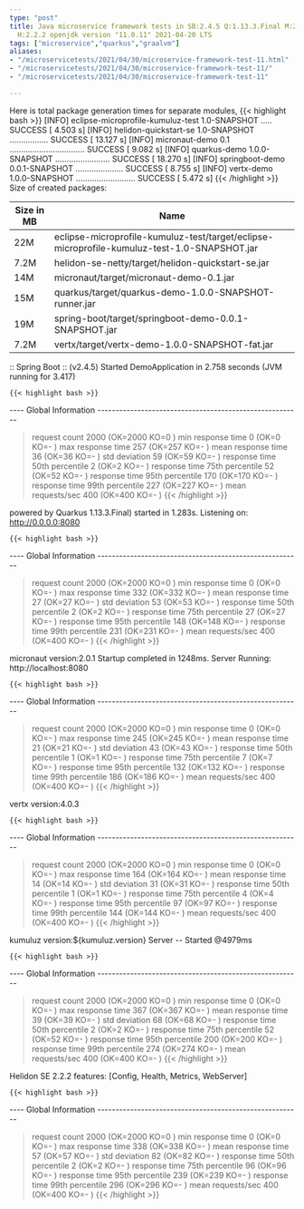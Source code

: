 ```yaml
---
type: "post"
title: Java microservice framework tests in SB:2.4.5 Q:1.13.3.Final M:2.5.0 V:4.0.3
  H:2.2.2 openjdk version "11.0.11" 2021-04-20 LTS
tags: ["microservice","quarkus","graalvm"]
aliases:
- "/microservicetests/2021/04/30/microservice-framework-test-11.html"
- "/microservicetests/2021/04/30/microservice-framework-test-11/"
- "/microservicetests/2021/04/30/microservice-framework-test-11"

---
```

 
Here is total package generation times for separate modules,
{{< highlight bash >}}
[INFO] eclipse-microprofile-kumuluz-test 1.0-SNAPSHOT ..... SUCCESS [  4.503 s]
[INFO] helidon-quickstart-se 1.0-SNAPSHOT ................. SUCCESS [ 13.127 s]
[INFO] micronaut-demo 0.1 ................................. SUCCESS [  9.082 s]
[INFO] quarkus-demo 1.0.0-SNAPSHOT ........................ SUCCESS [ 18.270 s]
[INFO] springboot-demo 0.0.1-SNAPSHOT ..................... SUCCESS [  8.755 s]
[INFO] vertx-demo 1.0.0-SNAPSHOT .......................... SUCCESS [  5.472 s]
{{< /highlight >}}
Size of created packages:

| Size in MB |  Name |
|------------|-------|
| 22M | eclipse-microprofile-kumuluz-test/target/eclipse-microprofile-kumuluz-test-1.0-SNAPSHOT.jar |
| 7.2M | helidon-se-netty/target/helidon-quickstart-se.jar |
| 14M | micronaut/target/micronaut-demo-0.1.jar |
| 15M | quarkus/target/quarkus-demo-1.0.0-SNAPSHOT-runner.jar |
| 19M | spring-boot/target/springboot-demo-0.0.1-SNAPSHOT.jar |
| 7.2M | vertx/target/vertx-demo-1.0.0-SNAPSHOT-fat.jar |


:: Spring Boot :: (v2.4.5) Started DemoApplication in 2.758 seconds (JVM running for 3.417)

    {{< highlight bash >}}
---- Global Information --------------------------------------------------------
> request count                                       2000 (OK=2000   KO=0     )
> min response time                                      0 (OK=0      KO=-     )
> max response time                                    257 (OK=257    KO=-     )
> mean response time                                    36 (OK=36     KO=-     )
> std deviation                                         59 (OK=59     KO=-     )
> response time 50th percentile                          2 (OK=2      KO=-     )
> response time 75th percentile                         52 (OK=52     KO=-     )
> response time 95th percentile                        170 (OK=170    KO=-     )
> response time 99th percentile                        227 (OK=227    KO=-     )
> mean requests/sec                                    400 (OK=400    KO=-     )
{{< /highlight >}}

powered by Quarkus 1.13.3.Final) started in 1.283s. Listening on: http://0.0.0.0:8080

    {{< highlight bash >}}
---- Global Information --------------------------------------------------------
> request count                                       2000 (OK=2000   KO=0     )
> min response time                                      0 (OK=0      KO=-     )
> max response time                                    332 (OK=332    KO=-     )
> mean response time                                    27 (OK=27     KO=-     )
> std deviation                                         53 (OK=53     KO=-     )
> response time 50th percentile                          2 (OK=2      KO=-     )
> response time 75th percentile                         27 (OK=27     KO=-     )
> response time 95th percentile                        148 (OK=148    KO=-     )
> response time 99th percentile                        231 (OK=231    KO=-     )
> mean requests/sec                                    400 (OK=400    KO=-     )
{{< /highlight >}}

micronaut version:2.0.1 Startup completed in 1248ms. Server Running: http://localhost:8080

    {{< highlight bash >}}
---- Global Information --------------------------------------------------------
> request count                                       2000 (OK=2000   KO=0     )
> min response time                                      0 (OK=0      KO=-     )
> max response time                                    245 (OK=245    KO=-     )
> mean response time                                    21 (OK=21     KO=-     )
> std deviation                                         43 (OK=43     KO=-     )
> response time 50th percentile                          1 (OK=1      KO=-     )
> response time 75th percentile                          7 (OK=7      KO=-     )
> response time 95th percentile                        132 (OK=132    KO=-     )
> response time 99th percentile                        186 (OK=186    KO=-     )
> mean requests/sec                                    400 (OK=400    KO=-     )
{{< /highlight >}}

vertx version:4.0.3

    {{< highlight bash >}}
---- Global Information --------------------------------------------------------
> request count                                       2000 (OK=2000   KO=0     )
> min response time                                      0 (OK=0      KO=-     )
> max response time                                    164 (OK=164    KO=-     )
> mean response time                                    14 (OK=14     KO=-     )
> std deviation                                         31 (OK=31     KO=-     )
> response time 50th percentile                          1 (OK=1      KO=-     )
> response time 75th percentile                          4 (OK=4      KO=-     )
> response time 95th percentile                         97 (OK=97     KO=-     )
> response time 99th percentile                        144 (OK=144    KO=-     )
> mean requests/sec                                    400 (OK=400    KO=-     )
{{< /highlight >}}

kumuluz version:${kumuluz.version} Server -- Started @4979ms

    {{< highlight bash >}}
---- Global Information --------------------------------------------------------
> request count                                       2000 (OK=2000   KO=0     )
> min response time                                      0 (OK=0      KO=-     )
> max response time                                    367 (OK=367    KO=-     )
> mean response time                                    39 (OK=39     KO=-     )
> std deviation                                         68 (OK=68     KO=-     )
> response time 50th percentile                          2 (OK=2      KO=-     )
> response time 75th percentile                         52 (OK=52     KO=-     )
> response time 95th percentile                        200 (OK=200    KO=-     )
> response time 99th percentile                        274 (OK=274    KO=-     )
> mean requests/sec                                    400 (OK=400    KO=-     )
{{< /highlight >}}

Helidon SE 2.2.2 features: [Config, Health, Metrics, WebServer]

    {{< highlight bash >}}
---- Global Information --------------------------------------------------------
> request count                                       2000 (OK=2000   KO=0     )
> min response time                                      0 (OK=0      KO=-     )
> max response time                                    338 (OK=338    KO=-     )
> mean response time                                    57 (OK=57     KO=-     )
> std deviation                                         82 (OK=82     KO=-     )
> response time 50th percentile                          2 (OK=2      KO=-     )
> response time 75th percentile                         96 (OK=96     KO=-     )
> response time 95th percentile                        239 (OK=239    KO=-     )
> response time 99th percentile                        296 (OK=296    KO=-     )
> mean requests/sec                                    400 (OK=400    KO=-     )
{{< /highlight >}}